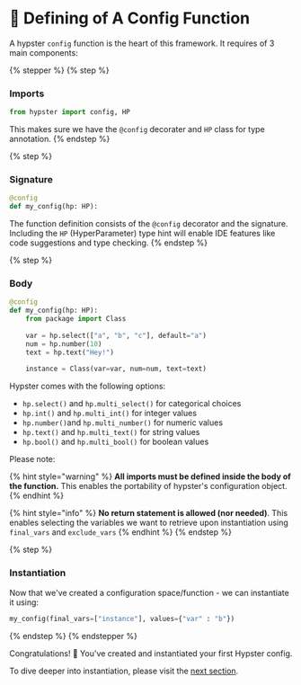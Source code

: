 # 🚀 Defining of A Config Function

A hypster `config` function is the heart of this framework. It requires of 3 main components:

{% stepper %}
{% step %}
### Imports

```python
from hypster import config, HP
```

This makes sure we have the `@config` decorater and `HP` class for type annotation.
{% endstep %}

{% step %}
### Signature

```python
@config
def my_config(hp: HP):
```

The function definition consists of the `@config` decorator and the signature. Including the `HP` (HyperParameter) type hint will enable IDE features like code suggestions and type checking.&#x20;
{% endstep %}

{% step %}
### Body

```python
@config
def my_config(hp: HP):
    from package import Class
    
    var = hp.select(["a", "b", "c"], default="a")
    num = hp.number(10)
    text = hp.text("Hey!")
    
    instance = Class(var=var, num=num, text=text)
```

Hypster comes with the following options:

* `hp.select()` and `hp.multi_select()` for categorical choices
* `hp.int()` and `hp.multi_int()` for integer values
* `hp.number()`and `hp.multi_number()` for numeric values
* `hp.text()` and `hp.multi_text()` for string values
* `hp.bool()` and `hp.multi_bool()` for boolean values

Please note:

{% hint style="warning" %}
**All imports must be defined inside the body of the function.** This enables the portability of hypster's configuration object.
{% endhint %}

{% hint style="info" %}
**No return statement is allowed (nor needed)**. This enables selecting the variables we want to retrieve upon instantiation using `final_vars` and `exclude_vars`
{% endhint %}
{% endstep %}

{% step %}
### Instantiation

Now that we've created a configuration space/function - we can instantiate it using:

```python
my_config(final_vars=["instance"], values={"var" : "b"})
```
{% endstep %}
{% endstepper %}

Congratulations! :tada: You've created and instantiated your first Hypster config.

To dive deeper into instantiation, please visit the [next section](instantiating-a-configuration-space.md).
